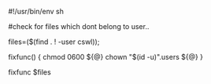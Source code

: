 #!/usr/bin/env sh

#check for files which dont belong to user..

files=($(find . ! -user cswl));

fixfunc() {
chmod 0600 ${@}
chown "$(id -u)".users ${@}
}

fixfunc $files
